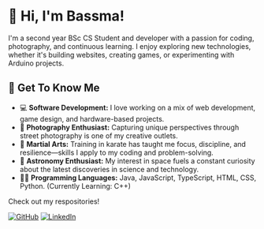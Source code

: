 # 👋 **Hi, I'm Bassma!**

I'm a second year BSc CS Student and developer with a passion for coding, photography, and continuous learning. I enjoy exploring new technologies, whether it's building websites, creating games, or experimenting with Arduino projects. 

## 🍵 Get To Know Me
- 💻 **Software Development:** I love working on a mix of web development, game design, and hardware-based projects.
- 📸 **Photography Enthusiast:** Capturing unique perspectives through street photography is one of my creative outlets.
- 🥋 **Martial Arts:** Training in karate has taught me focus, discipline, and resilience—skills I apply to my coding and problem-solving.
- 🌌 **Astronomy Enthusiast:** My interest in space fuels a constant curiosity about the latest discoveries in science and technology.
- 👩‍💻 **Programming Languages:** Java, JavaScript, TypeScript, HTML, CSS, Python. (Currently Learning: C++)

Check out my respositories!

[![GitHub](https://img.shields.io/badge/GitHub-View%20Repositories-purple)](https://github.com/BassmaSali) [![LinkedIn](https://img.shields.io/badge/LinkedIn-Connect-blue)](https://www.linkedin.com/in/bassmasalimane)


